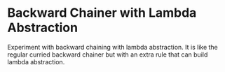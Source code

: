 # Backward Chainer with Lambda Abstraction

Experiment with backward chaining with lambda abstraction.  It is like
the regular curried backward chainer but with an extra rule that can
build lambda abstraction.
